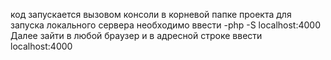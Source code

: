 код запускается вызовом консоли в корневой папке проекта
для запуска локального сервера необходимо ввести -php -S localhost:4000
Далее зайти в любой браузер и в адресной строке ввести localhost:4000
